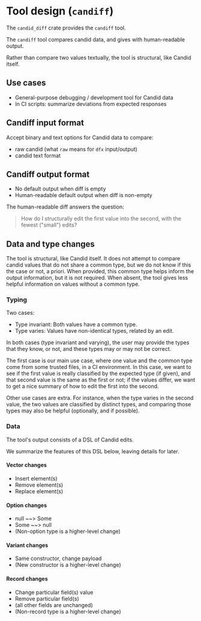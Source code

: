 # Tool design (`candiff`)

The `candid_diff` crate provides the `candiff` tool.

The `candiff` tool compares candid data, and gives with human-readable output.

Rather than compare two values textually, the tool is structural, like Candid itself.

## Use cases

- General-purpose debugging / development tool for Candid data
- In CI scripts: summarize deviations from expected responses

## Candiff input format

Accept binary and text options for Candid data to compare:

- raw candid (what `raw` means for `dfx` input/output)
- candid text format

## Candiff output format
 
- No default output when diff is empty
- Human-readable default output when diff is non-empty

The human-readable diff answers the question:

> How do I structurally edit the first value into the second, with the fewest ("small") edits?

## Data and type changes

The tool is structural, like Candid itself.  It does not attempt to
compare candid values that do not share a common type, but we do not
know if this the case or not, a priori.  When provided, this common
type helps inform the output information, but it is not required.
When absent, the tool gives less helpful information on values without
a common type.

### Typing

Two cases:

- Type invariant: Both values have a common type.
- Type varies: Values have non-identical types, related by an edit.

In both cases (type invariant and varying), the user may provide the
types that they know, or not, and these types may or may not be
correct.

The first case is our main use case, where one value and the common
type come from some trusted files, in a CI environment.  In this case,
we want to see if the first value is really classified by the expected
type (if given), and that second value is the same as the first or
not; if the values differ, we want to get a nice summary of how to
edit the first into the second.

Other use cases are extra.  For instance, when the type varies in the
second value, the two values are classified by distinct types, and
comparing those types may also be helpful (optionally, and if
possible).

### Data

The tool's output consists of a DSL of Candid edits.

We summarize the features of this DSL below, leaving details for later.

#### Vector changes

- Insert element(s)
- Remove element(s)
- Replace element(s)

#### Option changes

- null ~~> Some
- Some ~~> null
- (Non-option type is a higher-level change)

#### Variant changes

- Same constructor, change payload
- (New constructor is a higher-level change)

#### Record changes

- Change particular field(s) value
- Remove particular field(s)
- (all other fields are unchanged)
- (Non-record type is a higher-level change)
